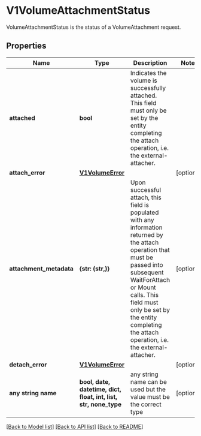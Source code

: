 # V1VolumeAttachmentStatus

VolumeAttachmentStatus is the status of a VolumeAttachment request.

## Properties
Name | Type | Description | Notes
------------ | ------------- | ------------- | -------------
**attached** | **bool** | Indicates the volume is successfully attached. This field must only be set by the entity completing the attach operation, i.e. the external-attacher. | 
**attach_error** | [**V1VolumeError**](V1VolumeError.md) |  | [optional] 
**attachment_metadata** | **{str: (str,)}** | Upon successful attach, this field is populated with any information returned by the attach operation that must be passed into subsequent WaitForAttach or Mount calls. This field must only be set by the entity completing the attach operation, i.e. the external-attacher. | [optional] 
**detach_error** | [**V1VolumeError**](V1VolumeError.md) |  | [optional] 
**any string name** | **bool, date, datetime, dict, float, int, list, str, none_type** | any string name can be used but the value must be the correct type | [optional]

[[Back to Model list]](../README.md#documentation-for-models) [[Back to API list]](../README.md#documentation-for-api-endpoints) [[Back to README]](../README.md)


